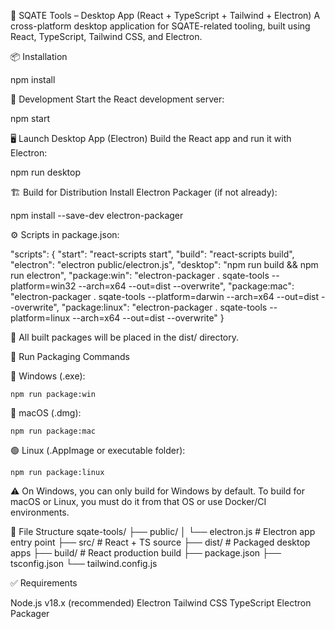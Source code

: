 🧾 SQATE Tools – Desktop App (React + TypeScript + Tailwind + Electron)
A cross-platform desktop application for SQATE-related tooling, built using React, TypeScript, Tailwind CSS, and Electron.

📦 Installation
 
  npm install

🚀 Development
Start the React development server:

npm start

🖥️ Launch Desktop App (Electron)
Build the React app and run it with Electron:

npm run desktop

🏗️ Build for Distribution
Install Electron Packager (if not already):

npm install --save-dev electron-packager

⚙️ Scripts in package.json:
 
"scripts": {
  "start": "react-scripts start",
  "build": "react-scripts build",
  "electron": "electron public/electron.js",
  "desktop": "npm run build && npm run electron",
  "package:win": "electron-packager . sqate-tools --platform=win32 --arch=x64 --out=dist --overwrite",
  "package:mac": "electron-packager . sqate-tools --platform=darwin --arch=x64 --out=dist --overwrite",
  "package:linux": "electron-packager . sqate-tools --platform=linux --arch=x64 --out=dist --overwrite"
}

📁 All built packages will be placed in the dist/ directory.

🧪 Run Packaging Commands

🔹 Windows (.exe): 
    
    npm run package:win

🔸 macOS (.dmg): 
    
    npm run package:mac

🟢 Linux (.AppImage or executable folder):
    
    npm run package:linux

⚠️ On Windows, you can only build for Windows by default.
To build for macOS or Linux, you must do it from that OS or use Docker/CI environments.

📁 File Structure
sqate-tools/
├── public/
│   └── electron.js          # Electron app entry point
├── src/                     # React + TS source
├── dist/                    # Packaged desktop apps
├── build/                   # React production build
├── package.json
├── tsconfig.json
└── tailwind.config.js


✅ Requirements

Node.js v18.x (recommended)
Electron
Tailwind CSS
TypeScript
Electron Packager

